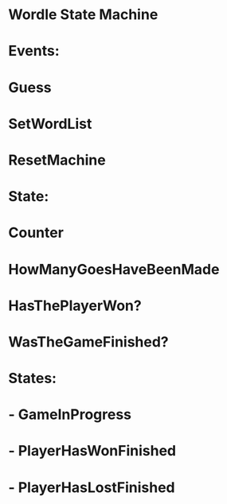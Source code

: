 #     Wordle State Machine
  # Events:
  # Guess
  # SetWordList
  # ResetMachine

  # State:
  # Counter
  # HowManyGoesHaveBeenMade
  # HasThePlayerWon?
  # WasTheGameFinished?

  # States:
  # - GameInProgress
  # - PlayerHasWonFinished
  # - PlayerHasLostFinished